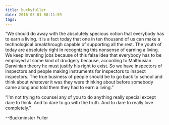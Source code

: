 ```yaml
---
title: buckyfuller
date: 2016-05-01 00:11:59
tags:
---
```


“We should do away with the absolutely specious notion that everybody has to earn a living. It is a fact today that one in ten thousand of us can make a technological breakthrough capable of supporting all the rest. The youth of today are absolutely right in recognizing this nonsense of earning a living. We keep inventing jobs because of this false idea that everybody has to be employed at some kind of drudgery because, according to Malthusian Darwinian theory he must justify his right to exist. So we have inspectors of inspectors and people making instruments for inspectors to inspect inspectors. The true business of people should be to go back to school and think about whatever it was they were thinking about before somebody came along and told them they had to earn a living.” 

“I'm not trying to counsel any of you to do anything really special except dare to think. And to dare to go with the truth. And to dare to really love completely.” 

--Buckminster Fuller
